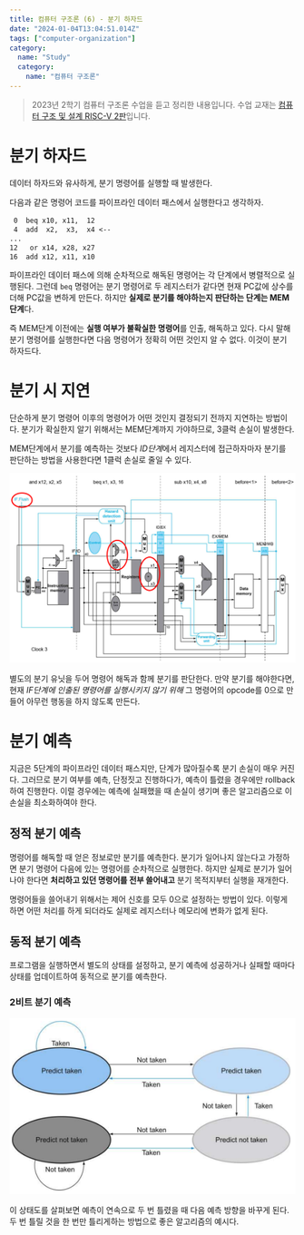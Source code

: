 ```yaml
---
title: 컴퓨터 구조론 (6) - 분기 하자드
date: "2024-01-04T13:04:51.014Z"
tags: ["computer-organization"]
category:
  name: "Study"
  category:
    name: "컴퓨터 구조론"
---
```


> 2023년 2학기 컴퓨터 구조론 수업을 듣고 정리한 내용입니다. 수업 교재는 [컴퓨터 구조 및 설계 RISC-V 2판](https://product.kyobobook.co.kr/detail/S000060622658)입니다.

# 분기 하자드

데이터 하자드와 유사하게, 분기 명령어를 실행할 때 발생한다.

다음과 같은 명령어 코드를 파이프라인 데이터 패스에서 실행한다고 생각하자.

```
 0  beq x10, x11,  12
 4  add  x2,  x3,  x4 <--
...
12   or x14, x28, x27
16  add x12, x11, x10
```

파이프라인 데이터 패스에 의해 순차적으로 해독된 명령어는 각 단계에서 병렬적으로 실행된다. 그런데 `beq` 명령어는 분기 명령어로 두 레지스터가 같다면 현재 PC값에 상수를 더해 PC값을 변하게 만든다. 하지만 **실제로 분기를 해야하는지 판단하는 단계는 MEM단계**다. 

즉 MEM단계 이전에는 **실행 여부가 불확실한 명령어**를 인출, 해독하고 있다. 다시 말해 분기 명령어를 실행한다면 다음 명령어가 정확히 어떤 것인지 알 수 없다. 이것이 분기 하자드다.

# 분기 시 지연

단순하게 분기 명령어 이후의 명령어가 어떤 것인지 결정되기 전까지 지연하는 방법이다. 분기가 확실한지 알기 위해서는 MEM단계까지 가야하므로, 3클럭 손실이 발생한다.

MEM단계에서 분기를 예측하는 것보다 *ID단계*에서 레지스터에 접근하자마자 분기를 판단하는 방법을 사용한다면 1클럭 손실로 줄일 수 있다.

![Alt text](image.png)

별도의 분기 유닛을 두어 명령어 해독과 함께 분기를 판단한다. 만약 분기를 해야한다면, 현재 *IF단계에 인출된 명령어를 실행시키지 않기 위해* 그 명령어의 opcode를 0으로 만들어 아무런 행동을 하지 않도록 만든다.

# 분기 예측

지금은 5단계의 파이프라인 데이터 패스지만, 단계가 많아질수록 분기 손실이 매우 커진다. 그러므로 분기 여부를 예측, 단정짓고 진행하다가, 예측이 틀렸을 경우에만 rollback하여 진행한다. 이럴 경우에는 예측에 실패했을 때 손실이 생기며 좋은 알고리즘으로 이 손실을 최소화하여야 한다.

## 정적 분기 예측

명령어를 해독할 때 얻은 정보로만 분기를 예측한다. 분기가 일어나지 않는다고 가정하면 분기 명령어 다음에 있는 명령어를 순차적으로 실행한다. 하지만 실제로 분기가 일어나야 한다면 **처리하고 있던 명령어를 전부 쓸어내고** 분기 목적지부터 실행을 재개한다. 

명령어들을 쓸어내기 위해서는 제어 신호를 모두 0으로 설정하는 방법이 있다. 이렇게 하면 어떤 처리를 하게 되더라도 실제로 레지스터나 메모리에 변화가 없게 된다.

## 동적 분기 예측

프로그램을 실행하면서 별도의 상태를 설정하고, 분기 예측에 성공하거나 실패할 때마다 상태를 업데이트하여 동적으로 분기를 예측한다.

### 2비트 분기 예측

![Alt text](image-1.png)

이 상태도를 살펴보면 예측이 연속으로 두 번 틀렸을 때 다음 예측 방향을 바꾸게 된다. 두 번 틀릴 것을 한 번만 틀리게하는 방법으로 좋은 알고리즘의 예시다.
